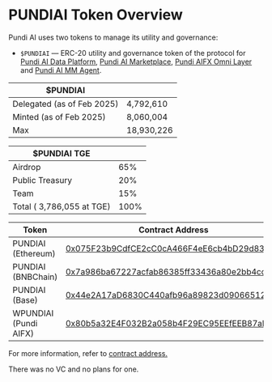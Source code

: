 # PUNDIAI Token Overview

Pundi AI uses two tokens to manage its utility and governance:

* `$PUNDIAI` — ERC-20 utility and governance token of the protocol for [Pundi AI Data Platform](../pundi-aidata/), [Pundi AI Marketplace](../pundi-ai-data-marketplace/), [Pundi AIFX Omni Layer](../pundi-aifx/) and [Pundi AI MM Agent](../pundi-ai-mm-agent/).



| $PUNDIAI                    |            |
| --------------------------- | ---------- |
| Delegated  (as of Feb 2025) | 4,792,610  |
| Minted (as of Feb 2025)     | 8,060,004  |
| Max                         | 18,930,226 |

| $PUNDIAI TGE               |      |
| -------------------------- | ---- |
| Airdrop                    | 65%  |
| Public Treasury            | 20%  |
| Team                       | 15%  |
| Total ( 3,786,055 at TGE)  | 100% |

<table><thead><tr><th width="235">Token</th><th width="521">Contract Address</th></tr></thead><tbody><tr><td>PUNDIAI (Ethereum)</td><td><a href="https://etherscan.io/address/0x075F23b9CdfCE2cC0cA466F4eE6cb4bD29d83bef">0x075F23b9CdfCE2cC0cA466F4eE6cb4bD29d83bef</a></td></tr><tr><td>PUNDIAI (BNBChain)</td><td><a href="https://bscscan.com/address/0x7a986ba67227acfab86385ff33436a80e2bb4cc5">0x7a986ba67227acfab86385ff33436a80e2bb4cc5</a></td></tr><tr><td>PUNDIAI (Base)</td><td><a href="https://basescan.org/token/0x44e2a17ad6830c440afb96a89823d09066512452">0x44e2A17aD6830C440afb96a89823d09066512452</a></td></tr><tr><td>WPUNDIAI (Pundi AIFX)</td><td><a href="https://pundiscan.io/evm/address/0x80b5a32E4F032B2a058b4F29EC95EEfEEB87aDcd">0x80b5a32E4F032B2a058b4F29EC95EEfEEB87aDcd</a></td></tr></tbody></table>

For more information, refer to [contract address.](../pundi-aifx/developers/contract-deployments.md)

There was no VC and no plans for one.
